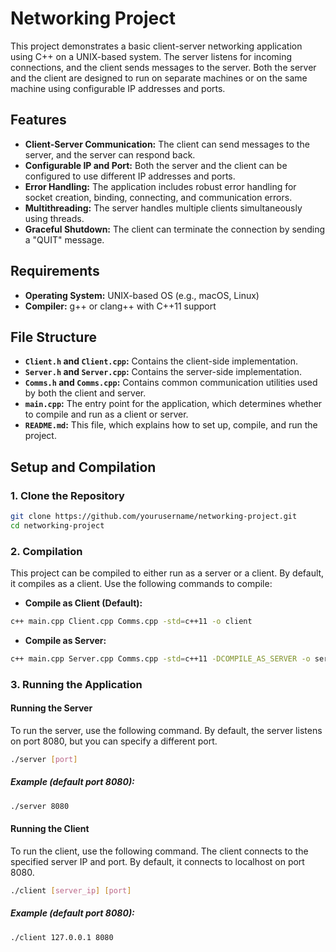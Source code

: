 # Networking Project

This project demonstrates a basic client-server networking application using C++ on a UNIX-based system. The server listens for incoming connections, and the client sends messages to the server. Both the server and the client are designed to run on separate machines or on the same machine using configurable IP addresses and ports.

## Features

- **Client-Server Communication:** The client can send messages to the server, and the server can respond back.
- **Configurable IP and Port:** Both the server and the client can be configured to use different IP addresses and ports.
- **Error Handling:** The application includes robust error handling for socket creation, binding, connecting, and communication errors.
- **Multithreading:** The server handles multiple clients simultaneously using threads.
- **Graceful Shutdown:** The client can terminate the connection by sending a "QUIT" message.

## Requirements

- **Operating System:** UNIX-based OS (e.g., macOS, Linux)
- **Compiler:** g++ or clang++ with C++11 support

## File Structure

- **`Client.h` and `Client.cpp`:** Contains the client-side implementation.
- **`Server.h` and `Server.cpp`:** Contains the server-side implementation.
- **`Comms.h` and `Comms.cpp`:** Contains common communication utilities used by both the client and server.
- **`main.cpp`:** The entry point for the application, which determines whether to compile and run as a client or server.
- **`README.md`:** This file, which explains how to set up, compile, and run the project.

## Setup and Compilation

### 1. Clone the Repository

```bash
git clone https://github.com/yourusername/networking-project.git
cd networking-project
```

### 2. Compilation

This project can be compiled to either run as a server or a client. By default, it compiles as a client. Use the following commands to compile:

- **Compile as Client (Default):**

```bash
c++ main.cpp Client.cpp Comms.cpp -std=c++11 -o client
```

- **Compile as Server:**

```bash
c++ main.cpp Server.cpp Comms.cpp -std=c++11 -DCOMPILE_AS_SERVER -o server
```

### 3. Running the Application

#### Running the Server

To run the server, use the following command. By default, the server listens on port 8080, but you can specify a different port.

```bash
./server [port]
```

##### Example (default port 8080):

```bash
./server 8080
```

#### Running the Client

To run the client, use the following command. The client connects to the specified server IP and port. By default, it connects to localhost on port 8080.

```bash
./client [server_ip] [port]
```

##### Example (default port 8080):

```bash
./client 127.0.0.1 8080
```
